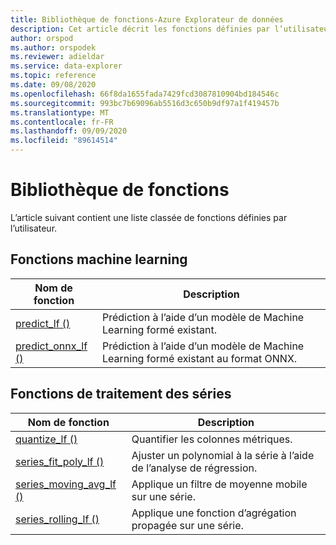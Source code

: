 ```yaml
---
title: Bibliothèque de fonctions-Azure Explorateur de données
description: Cet article décrit les fonctions définies par l’utilisateur qui étendent les fonctionnalités d’Azure Explorateur de données.
author: orspod
ms.author: orspodek
ms.reviewer: adieldar
ms.service: data-explorer
ms.topic: reference
ms.date: 09/08/2020
ms.openlocfilehash: 66f8da1655fada7429fcd3087810904bd184546c
ms.sourcegitcommit: 993bc7b69096ab5516d3c650b9df97a1f419457b
ms.translationtype: MT
ms.contentlocale: fr-FR
ms.lasthandoff: 09/09/2020
ms.locfileid: "89614514"
---
```

# <a name="functions-library"></a>Bibliothèque de fonctions

L’article suivant contient une liste classée de fonctions définies par l’utilisateur.

## <a name="machine-learning-functions"></a>Fonctions machine learning

|Nom de fonction     |Description                                          |
|-------------------------|--------------------------------------------------------|
|[predict_lf ()](predict-lf.md)|Prédiction à l’aide d’un modèle de Machine Learning formé existant. |
|[predict_onnx_lf ()](predict-onnx-lf.md)| Prédiction à l’aide d’un modèle de Machine Learning formé existant au format ONNX. |

## <a name="series-processing-functions"></a>Fonctions de traitement des séries

|Nom de fonction     |Description                                          |
|-------------------------|--------------------------------------------------------|
|[quantize_lf ()](quantize-lf.md)|Quantifier les colonnes métriques. |
|[series_fit_poly_lf ()](series-fit-poly-lf.md)|Ajuster un polynomial à la série à l’aide de l’analyse de régression. |
|[series_moving_avg_lf ()](series-moving-avg-lf.md)|Applique un filtre de moyenne mobile sur une série. |
|[series_rolling_lf ()](series-rolling-lf.md)|Applique une fonction d’agrégation propagée sur une série. |
